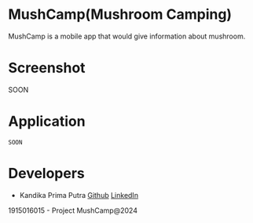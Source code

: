 # MushCamp(Mushroom Camping)

MushCamp is a mobile app that would give information about mushroom.

# Screenshot
SOON

# Application
```
SOON
```

# Developers
* Kandika Prima Putra [Github](https://github.com/kandikaprima) [LinkedIn](https://www.linkedin.com/in/kandikaprima/)

1915016015 - Project MushCamp@2024
